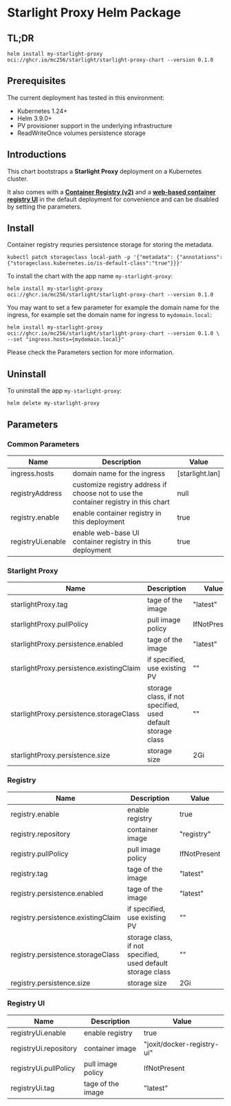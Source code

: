 # Starlight Proxy Helm Package

## TL;DR

```shell
helm install my-starlight-proxy oci://ghcr.io/mc256/starlight/starlight-proxy-chart --version 0.1.0
```

## Prerequisites

The current deployment has tested in this environment:

- Kubernetes 1.24+
- Helm 3.9.0+
- PV provisioner support in the underlying infrastructure
- ReadWriteOnce volumes persistence storage


## Introductions

This chart bootstraps a **Starlight Proxy** deployment on a Kubernetes cluster.

It also comes with a **[Container Registry (v2)](https://github.com/distribution/distribution)** and a **[web-based container registry UI](https://github.com/Joxit/docker-registry-ui)** in the default deployment for convenience and can be disabled by setting the parameters.


## Install

Container registry requries persistence storage for storing the metadata.

```
kubectl patch storageclass local-path -p '{"metadata": {"annotations":{"storageclass.kubernetes.io/is-default-class":"true"}}}'
```

To install the chart with the app name `my-starlight-proxy`:

```shell
helm install my-starlight-proxy oci://ghcr.io/mc256/starlight/starlight-proxy-chart --version 0.1.0
```


You may want to set a few parameter for example the domain name for the ingress, for example set the domain name for ingress to `mydomain.local`:

```shell
helm install my-starlight-proxy oci://ghcr.io/mc256/starlight/starlight-proxy-chart --version 0.1.0 \
--set "ingress.hosts={mydomain.local}"
```

Please check the Parameters section for more information.


## Uninstall

To uninstall the app  `my-starlight-proxy`:

```shell
helm delete my-starlight-proxy
```



## Parameters

### Common Parameters

| Name     | Description | Value|
| ---      | ---       | --- |
| ingress.hosts | domain name for the ingress | [starlight.lan] |
| registryAddress | customize registry address if choose not to use the container registry in this chart | null |
| registry.enable | enable container registry in this deployment | true |
| registryUi.enable | enable web-base UI container registry in this deployment | true |

### Starlight Proxy

| Name     | Description | Value|
| ---      | ---       | --- |
| starlightProxy.tag | tage of the image | "latest" |
| starlightProxy.pullPolicy | pull image policy | IfNotPresent |
| starlightProxy.persistence.enabled | tage of the image | "latest" |
| starlightProxy.persistence.existingClaim | if specified, use existing PV | "" |
| starlightProxy.persistence.storageClass | storage class, if not specified, used default storage class | "" |
| starlightProxy.persistence.size | storage size | 2Gi |

### Registry

| Name     | Description | Value|
| ---      | ---       | --- |
| registry.enable | enable registry | true |
| registry.repository | container image | "registry"|
| registry.pullPolicy | pull image policy | IfNotPresent |
| registry.tag | tage of the image | "latest" |
| registry.persistence.enabled | tage of the image | "latest" |
| registry.persistence.existingClaim | if specified, use existing PV | "" |
| registry.persistence.storageClass | storage class, if not specified, used default storage class | "" |
| registry.persistence.size | storage size | 2Gi |



### Registry UI

| Name     | Description | Value|
| ---      | ---       | --- |
| registryUi.enable | enable registry | true |
| registryUi.repository | container image | "joxit/docker-registry-ui"|
| registryUi.pullPolicy | pull image policy | IfNotPresent |
| registryUi.tag | tage of the image | "latest" |
